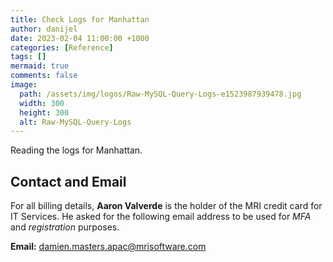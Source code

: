 ```yaml
---
title: Check Logs for Manhattan
author: danijel
date: 2023-02-04 11:00:00 +1000
categories: [Reference]
tags: []
mermaid: true
comments: false
image:
  path: /assets/img/logos/Raw-MySQL-Query-Logs-e1523987939478.jpg
  width: 300
  height: 300
  alt: Raw-MySQL-Query-Logs
---
```


Reading the logs for Manhattan.

## Contact and Email

For all billing details, **Aaron Valverde** is the holder of the MRI credit card for IT Services. He asked for the following email address to be used for _MFA_ and _registration_ purposes.

**Email:** damien.masters.apac@mrisoftware.com

